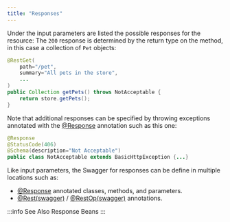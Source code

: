 ```yaml
---
title: "Responses"
---
```


Under the input parameters are listed the possible responses for the resource: The `200` response is determined by the return type on the method, in this case a collection of `Pet` objects:

```java
@RestGet(
    path="/pet",
    summary="All pets in the store",
    ...
)
public Collection getPets() throws NotAcceptable {
    return store.getPets();
}
```

Note that additional responses can be specified by throwing exceptions annotated with the [@Response]({{API_DOCS}}/org/apache/juneau/http/annotation/Response.html) annotation such as this one:

```java
@Response
@StatusCode(406)
@Schema(description="Not Acceptable")
public class NotAcceptable extends BasicHttpException {...}
```

Like input parameters, the Swagger for responses can be define in multiple locations such as:

- [@Response]({{API_DOCS}}/org/apache/juneau/http/annotation/Response.html) annotated classes, methods, and parameters.
- [@Rest(swagger)]({{API_DOCS}}/org/apache/juneau/rest/annotation/Rest.html#swagger()) / [@RestOp(swagger)]({{API_DOCS}}/org/apache/juneau/rest/annotation/RestOp.html#swagger()) annotations.

:::info See Also
Response Beans
:::